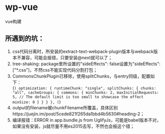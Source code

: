 # wp-vue
vue构建

## 所遇到的坑：
1. css代码分离时，所安装的extract-text-webpack-plugin版本与webpack版本不兼容，可能会报错，只要安装@next就可以了；<br/>
2. tree-shaking: package里所设置的"sideEffects": false设置为"sideEffects": ["*.css"]，不然css不能实现代码分割打包；<br/>
3. CommonsChunkPlugin已移除，使用splitChunks，与entry同级，配置如下：<br/>
(```)
    optimization: {
        runtimeChunk: "single",
        splitChunks: {
            chunks: "all",
            cacheGroups: {
                commons: {
                    minChunks: 2,
					maxInitialRequests: 5, // The default limit is too small to showcase the effect
					minSize: 0
                }
            }
        }
    },
(```)
4. output的filename被chunkFilename所覆盖，具体区别https://juejin.im/post/5cede821f265da1bbd4b5630#heading-2；<br/>
5. 编译报错：ERROR in app.bundle.js from UglifyJs，可能是babel版本不对，如果没有安装，js就尽量不用es2015去写，不然也会报这个错；<br/>
